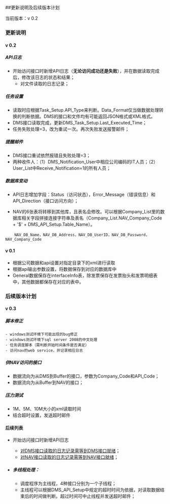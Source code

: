 ##更新说明及后续版本计划

当前版本：v 0.2

### 更新说明

#### v 0.2

##### API日志

- 开始访问接口时新增API日志（**无论访问成功还是失败**），并在数据读取完成后，修改该日志的状态和结果；
  - 对文件读取的日志记录；

##### 任务设置

- 读取时应根据Task_Setup.API_Type来判断。Data_Format仅当做数据处理转换的判断依据。DMS的接口和文件均有可能返回JSON格式或XML格式。
- DMS接口读取完成，更新DMS_Task_Setup.Last_Executed_Time；
- 任务失败处理=3，改为重试一次。再次失败发送报警邮件；

##### 提醒邮件

- DMS接口重试依然报错且失败处理=3；
- 两种收件人：（1）DMS_Notification_User中相应公司编码的IT人员；（2）User_List中Receive_Notification=1的所有人员；

##### 数据库变动

- API日志增加字段：Status（访问状态），Error_Message（错误信息）和API_Direction（接口访问方向）；

- NAV的6张表将转移到其他库，且表名会修改。可以根据Company_List里的数据库相关字段拼接连接字符串及表名（Company_List.NAV_Company_Code + '\$' + DMS_API_Setup.Table_Name）。

```
	NAV_DB_Name，NAV_DB_Address，NAV_DB_UserID，NAV_DB_Password，NAV_Company_Code
```

#### v 0.1

 - 根据公司数据和api设置对指定目录下的xml进行读取
 - 根据api输出参数设置，将数据保存到对应的数据库中
 - General数据保存在interfaceInfo表，除发票保存在发票抬头和发票明细表中，其他数据都保存在对应的表中。

### 后续版本计划

#### v 0.3

##### 脚本修正

	- windows测试环境下可能出现的bug修正
	- windows测试环境下sql server 2008的中文处理
	- 任务调度脚本（需判断开始时间条件是否满足）
	- 访问nav的web service，并记录相应日志

##### 供NAV访问的接口

- 数据流向为从DMS到Buffer的接口，参数为Company_Code和API_Code；
- 数据流向为从Buffer到NAV的接口；

##### 压力测试

- 1M、5M、10M大小的xml读取时间
- 结合超时设置，发送超时邮件

#### 后续列表

- 开始访问接口时新增API日志
  - <u>对DMS接口读取的日志记录需等到DMS接口就绪</u>；
  - <u>对NAV接口读取的日志记录需等到NAV接口就绪</u>；

- ##### 多线程处理：

  - 调度程序为主线程，4种接口分别为一个子线程；
  - 主线程可以根据DMS_API_Setup中规定的超时时间为依据，对读取数据结束后的时间做判断。超过时间可中止线程并发送超时邮件；